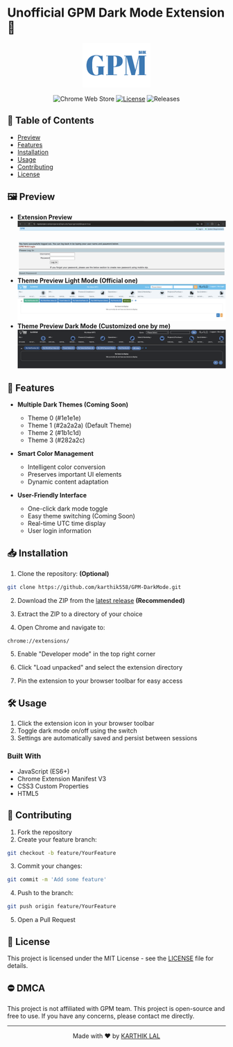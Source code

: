 # Unofficial GPM Dark Mode Extension 🌙

<div align="center">

![GPM Dark Mode Logo](icons/logo1.png)

![Chrome Web Store](https://img.shields.io/badge/chrome-extension-orange.svg)
[![License](https://img.shields.io/badge/license-MIT-green.svg)](LICENSE)
![Releases](https://img.shields.io/github/release/karthik558/GPM-DarkMode?)

</div>

## 📖 Table of Contents

- [Preview](#-preview)
- [Features](#-features)
- [Installation](#-installation)
- [Usage](#️️-usage)
- [Contributing](#-contributing)
- [License](#-license)

## 🖼️ Preview

- <b> Extension Preview </b>
![GPM Dark Mode Preview](src/video/dark-enable.gif)
  </br>
- <b> Theme Preview Light Mode (Official one)</b>
![Light Theme](src/picture/light-mode.png)
  </br>
- <b> Theme Preview Dark Mode (Customized one by me)</b>
![Dark Theme](src/picture/dark-mode.png)

## 🌟 Features

- **Multiple Dark Themes (Coming Soon)**

  - Theme 0 (#1e1e1e)
  - Theme 1 (#2a2a2a) (Default Theme)
  - Theme 2 (#1b1c1d)
  - Theme 3 (#282a2c)

- **Smart Color Management**

  - Intelligent color conversion
  - Preserves important UI elements
  - Dynamic content adaptation

- **User-Friendly Interface**
  - One-click dark mode toggle
  - Easy theme switching (Coming Soon)
  - Real-time UTC time display
  - User login information

## 📥 Installation

1. Clone the repository: <b> (Optional) </b>

```bash
git clone https://github.com/karthik558/GPM-DarkMode.git
```

2. Download the ZIP from the [latest release](https://github.com/karthik558/GPM-DarkMode/releases) <b> (Recommended) </b>

3. Extract the ZIP to a directory of your choice

4. Open Chrome and navigate to:

```
chrome://extensions/
```

5. Enable "Developer mode" in the top right corner

6. Click "Load unpacked" and select the extension directory

7. Pin the extension to your browser toolbar for easy access

## 🛠️ Usage

1. Click the extension icon in your browser toolbar
2. Toggle dark mode on/off using the switch
3. Settings are automatically saved and persist between sessions

### Built With

- JavaScript (ES6+)
- Chrome Extension Manifest V3
- CSS3 Custom Properties
- HTML5

## 🤝 Contributing

1. Fork the repository
2. Create your feature branch:

```bash
git checkout -b feature/YourFeature
```

3. Commit your changes:

```bash
git commit -m 'Add some feature'
```

4. Push to the branch:

```bash
git push origin feature/YourFeature
```

5. Open a Pull Request

## 📝 License

This project is licensed under the MIT License - see the [LICENSE](LICENSE) file for details.

## ⛔️ DMCA

This project is not affiliated with GPM team. This project is open-source and free to use. If you have any concerns, please contact me directly.

---

<div align="center">

Made with ❤️ by [KARTHIK LAL](https://karthiklal.in)

</div>
